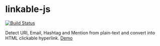 # linkable-js

[![Build Status](https://travis-ci.org/meyt/linkable.js.svg?branch=master)](https://travis-ci.org/meyt/linkable.js)

Detect URI, Email, Hashtag and Mention from plain-text and convert into HTML clickable hyperlink.
[Demo](https://meyt.github.io/linkable.js/)
